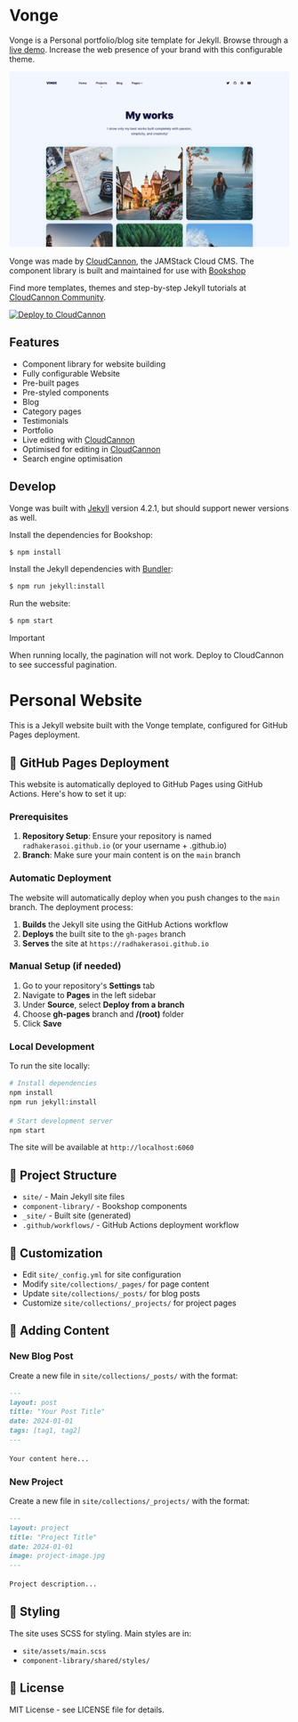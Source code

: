 # Vonge

Vonge is a Personal portfolio/blog site template for Jekyll. Browse through a [live demo](https://jazzed-kale.cloudvent.net/).
Increase the web presence of your brand with this configurable theme.

![Vonge template screenshot](_screenshot.png)

Vonge was made by [CloudCannon](http://cloudcannon.com/), the JAMStack Cloud CMS.
The component library is built and maintained for use with [Bookshop](https://github.com/cloudcannon/bookshop/)

Find more templates, themes and step-by-step Jekyll tutorials at [CloudCannon Community](https://cloudcannon.com/community/).

[![Deploy to CloudCannon](https://buttons.cloudcannon.com/deploy.svg)](https://app.cloudcannon.com/register#sites/connect/github/CloudCannon/vonge-jekyll-bookshop-template)


## Features

* Component library for website building
* Fully configurable Website
* Pre-built pages
* Pre-styled components
* Blog
* Category pages
* Testimonials
* Portfolio
* Live editing with [CloudCannon](http://cloudcannon.com/)
* Optimised for editing in [CloudCannon](http://cloudcannon.com/)
* Search engine optimisation

## Develop

Vonge was built with [Jekyll](http://jekyllrb.com/) version 4.2.1, but should support newer versions as well.

Install the dependencies for Bookshop:

~~~bash
$ npm install
~~~

Install the Jekyll dependencies with [Bundler](http://bundler.io/):

~~~bash
$ npm run jekyll:install
~~~

Run the website:

~~~bash
$ npm start
~~~


> [!IMPORTANT]
> When running locally, the pagination will not work. Deploy to CloudCannon to see successful pagination.

# Personal Website

This is a Jekyll website built with the Vonge template, configured for GitHub Pages deployment.

## 🚀 GitHub Pages Deployment

This website is automatically deployed to GitHub Pages using GitHub Actions. Here's how to set it up:

### Prerequisites

1. **Repository Setup**: Ensure your repository is named `radhakerasoi.github.io` (or your username + .github.io)
2. **Branch**: Make sure your main content is on the `main` branch

### Automatic Deployment

The website will automatically deploy when you push changes to the `main` branch. The deployment process:

1. **Builds** the Jekyll site using the GitHub Actions workflow
2. **Deploys** the built site to the `gh-pages` branch
3. **Serves** the site at `https://radhakerasoi.github.io`

### Manual Setup (if needed)

1. Go to your repository's **Settings** tab
2. Navigate to **Pages** in the left sidebar
3. Under **Source**, select **Deploy from a branch**
4. Choose **gh-pages** branch and **/(root)** folder
5. Click **Save**

### Local Development

To run the site locally:

```bash
# Install dependencies
npm install
npm run jekyll:install

# Start development server
npm start
```

The site will be available at `http://localhost:6060`

## 📁 Project Structure

- `site/` - Main Jekyll site files
- `component-library/` - Bookshop components
- `_site/` - Built site (generated)
- `.github/workflows/` - GitHub Actions deployment workflow

## 🔧 Customization

- Edit `site/_config.yml` for site configuration
- Modify `site/collections/_pages/` for page content
- Update `site/collections/_posts/` for blog posts
- Customize `site/collections/_projects/` for project pages

## 📝 Adding Content

### New Blog Post
Create a new file in `site/collections/_posts/` with the format:
```markdown
---
layout: post
title: "Your Post Title"
date: 2024-01-01
tags: [tag1, tag2]
---

Your content here...
```

### New Project
Create a new file in `site/collections/_projects/` with the format:
```markdown
---
layout: project
title: "Project Title"
date: 2024-01-01
image: project-image.jpg
---

Project description...
```

## 🎨 Styling

The site uses SCSS for styling. Main styles are in:
- `site/assets/main.scss`
- `component-library/shared/styles/`

## 📄 License

MIT License - see LICENSE file for details. 